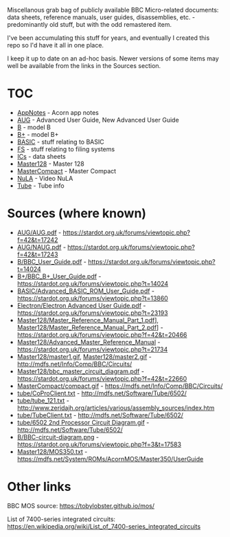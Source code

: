 Miscellanous grab bag of publicly available BBC Micro-related
documents: data sheets, reference manuals, user guides, disassemblies,
etc. - predominantly old stuff, but with the odd remastered item.

I've been accumulating this stuff for years, and eventually I created
this repo so I'd have it all in one place.

I keep it up to date on an ad-hoc basis. Newer versions of some items
may well be available from the links in the Sources section.

# TOC

* [AppNotes](./AppNotes/) - Acorn app notes
* [AUG](./AUG/) - Advanced User Guide, New Advanced User Guide
* [B](./B/) - model B
* [B+](./B+/) - model B+
* [BASIC](./BASIC/) - stuff relating to BASIC
* [FS](./FS/) - stuff relating to filing systems
* [ICs](./ICs/) - data sheets
* [Master128](./Master128/) - Master 128
* [MasterCompact](./MasterCompact/) - Master Compact
* [NuLA](./NuLA/) - Video NuLA 
* [Tube](./Tube/) - Tube info

# Sources (where known)

* [AUG/AUG.pdf](./AUG/AUG.pdf) - https://stardot.org.uk/forums/viewtopic.php?f=42&t=17242
* [AUG/NAUG.pdf](./AUG/NAUG.pdf) - https://stardot.org.uk/forums/viewtopic.php?f=42&t=17243
* [B/BBC_User_Guide.pdf](./B/BBC_User_Guide.pdf) - https://stardot.org.uk/forums/viewtopic.php?t=14024
* [B+/BBC_B+_User_Guide.pdf](./B+/BBC_B+_User_Guide.pdf) - https://stardot.org.uk/forums/viewtopic.php?t=14024
* [BASIC/Advanced_BASIC_ROM_User_Guide.pdf](./BASIC/Advanced_BASIC_ROM_User_Guide.pdf) - https://stardot.org.uk/forums/viewtopic.php?t=13860
* [Electron/Electron Advanced User Guide.pdf](./Electron/Electron%20Advanced%20User%20Guide.pdf) - https://stardot.org.uk/forums/viewtopic.php?t=23193
* [Master128/Master_Reference_Manual_Part_1.pdf](./Master_Reference_Manual_Part_1.pdf)], [Master128/Master_Reference_Manual_Part_2.pdf](./Master_Reference_Manual_Part_2.pdf)] - https://stardot.org.uk/forums/viewtopic.php?f=42&t=20466
* [Master128/Advanced_Master_Reference_Manual](./Master128/Advanced_Master_Reference_Manual.pdf) - https://stardot.org.uk/forums/viewtopic.php?t=21734
* [Master128/master1.gif](./Master128/master1.gif), [Master128/master2.gif](./Master128/master2.gif) - http://mdfs.net/Info/Comp/BBC/Circuits/
* [Master128/bbc_master_circuit_diagram.pdf](./Master128/bbc_master_circuit_diagram.pdf) - https://stardot.org.uk/forums/viewtopic.php?f=42&t=22660
* [MasterCompact/compact.gif](./MasterCompact/compact.gif) - https://mdfs.net/Info/Comp/BBC/Circuits/
* [tube/CoProClient.txt](./tube/CoProClient.txt) - http://mdfs.net/Software/Tube/6502/
* [tube/tube_121.txt](./tube/tube_121.txt) - http://www.zeridajh.org/articles/various/assembly_sources/index.htm
* [tube/TubeClient.txt](./tube/TubeClient.txt) - http://mdfs.net/Software/Tube/6502/
* [tube/6502 2nd Processor Circuit Diagram.gif](./tube/6502%202nd%20Processor%20Circuit%20Diagram.gif) - http://mdfs.net/Software/Tube/6502/
* [B/BBC-circuit-diagram.png](./B/BBC-circuit-diagram.png) - https://stardot.org.uk/forums/viewtopic.php?f=3&t=17583
* [Master128/MOS350.txt](./Master128/MOS350.txt) - https://mdfs.net/System/ROMs/AcornMOS/Master350/UserGuide

# Other links

BBC MOS source: https://tobylobster.github.io/mos/

List of 7400-series integrated circuits: https://en.wikipedia.org/wiki/List_of_7400-series_integrated_circuits
